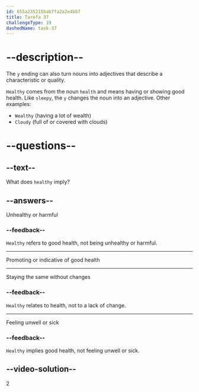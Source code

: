 ```yaml
---
id: 655a235215bab7fa2a2e4bb7
title: Tarefa 37
challengeType: 19
dashedName: task-37
---
```


# --description--

The `y` ending can also turn nouns into adjectives that describe a characteristic or quality.

`Healthy` comes from the noun `health` and means having or showing good health. Like `sleepy`, the `y` changes the noun into an adjective. Other examples:

* `Wealthy` (having a lot of wealth)
* `Cloudy` (full of or covered with clouds)

# --questions--

## --text--

What does `healthy` imply?

## --answers--

Unhealthy or harmful

### --feedback--

`Healthy` refers to good health, not being unhealthy or harmful.

---

Promoting or indicative of good health

---

Staying the same without changes

### --feedback--

`Healthy` relates to health, not to a lack of change.

---

Feeling unwell or sick

### --feedback--

`Healthy` implies good health, not feeling unwell or sick.

## --video-solution--

2
